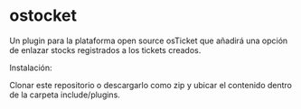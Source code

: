 # ostocket

Un plugin para la plataforma open source osTicket que añadirá una opción de enlazar stocks registrados a los tickets creados.

Instalación:

Clonar este repositorio o descargarlo como zip y ubicar el contenido dentro de la carpeta include/plugins.